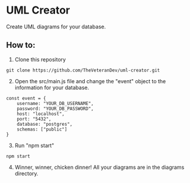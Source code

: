 # UML Creator
Create UML diagrams for your database.

## How to:
1.  Clone this repository
``` 
git clone https://github.com/TheVeteranDev/uml-creator.git
```

2.  Open the src/main.js file and change the "event" object to the information for your database.
```
const event = {
    username: "YOUR_DB_USERNAME", 
    password: "YOUR_DB_PASSWORD", 
    host: "localhost", 
    port: "5432", 
    database: "postgres", 
    schemas: ["public"]
}
```

3.  Run "npm start"
```
npm start
```

4.  Winner, winner, chicken dinner!  All your diagrams are in the diagrams directory.